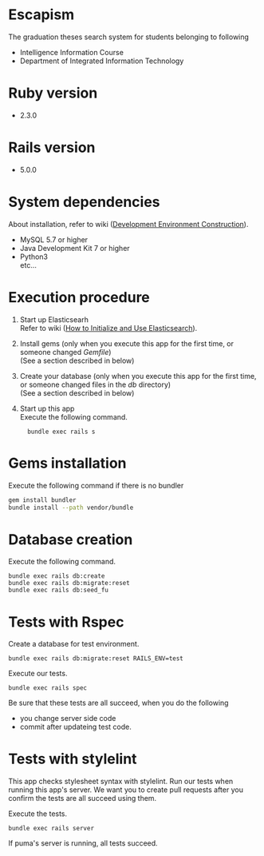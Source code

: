 # Escapism
The graduation theses search system for students belonging to following
* Intelligence Information Course
* Department of Integrated Information Technology

# Ruby version

* 2.3.0

# Rails version

* 5.0.0

# System dependencies
About installation, refer to wiki ([Development Environment Construction](https://github.com/yaaaaashiki/Escapism/wiki)).
* MySQL 5.7 or higher
* Java Development Kit 7 or higher
* Python3  
etc...

# Execution procedure
1. Start up Elasticsearh  
  Refer to wiki ([How to Initialize and Use Elasticsearch](https://github.com/yaaaaashiki/Escapism/wiki/Elasticsearch%E3%81%AE%E5%88%9D%E6%9C%9F%E8%A8%AD%E5%AE%9A%E3%81%A8%E4%BD%BF%E7%94%A8%E6%B3%95)).

2. Install gems (only when you execute this app for the first time, or someone changed *Gemfile*)  
  (See a section described in below)

3. Create your database (only when you execute this app for the first time, or someone changed files in the *db* directory)  
  (See a section described in below)

4. Start up this app  
  Execute the following command.
    ```
      bundle exec rails s
    ```

# Gems installation
Execute the following command if there is no bundler
```bash
gem install bundler
bundle install --path vendor/bundle
```

# Database creation
Execute the following command.
```
bundle exec rails db:create
bundle exec rails db:migrate:reset
bundle exec rails db:seed_fu
```

# Tests with Rspec 
Create a database for test environment.
```
bundle exec rails db:migrate:reset RAILS_ENV=test
```
Execute our tests.
```
bundle exec rails spec 
```
Be sure that these tests are all succeed, when you do the following
- you change server side code
- commit after updateing test code.

# Tests with stylelint
This app checks stylesheet syntax with stylelint.
Run our tests when running this app's server.
We want you to create pull requests after you confirm the tests are all succeed using them.

Execute the tests.
```
bundle exec rails server
```
If puma's server is running, all tests succeed.

